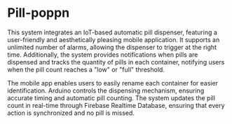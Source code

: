 # Pill-poppn

This system integrates an IoT-based automatic pill dispenser, featuring a user-friendly and aesthetically pleasing mobile application. It supports an unlimited number of alarms, allowing the dispenser to trigger at the right time. Additionally, the system provides notifications when pills are dispensed and tracks the quantity of pills in each container, notifying users when the pill count reaches a "low" or "full" threshold.

The mobile app enables users to easily rename each container for easier identification. Arduino controls the dispensing mechanism, ensuring accurate timing and automatic pill counting. The system updates the pill count in real-time through Firebase Realtime Database, ensuring that every action is synchronized and no pill is missed.

